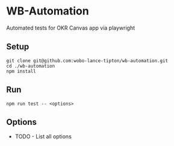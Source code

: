 # WB-Automation
Automated tests for OKR Canvas app via playwright

## Setup
```
git clone git@github.com:wobo-lance-tipton/wb-automation.git
cd ./wb-automation
npm install
```

## Run
```
npm run test -- <options>
```

## Options
* TODO - List all options